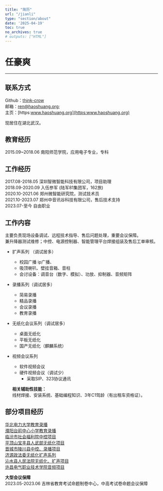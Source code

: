 ```yaml
---
title: "简历"
url: "/jianli"
type: "section/about"
date: '2025-04-19'
toc: true
no_archives: true
# outputs: ["HTML"] 
---
```


<!-- <div style = "margin-bottom: 50px"><h1>任豪爽</h1></div> -->

# 任豪爽

---

## 联系方式
Github：[think-crow](https://github.com/think-crow)  
邮箱：ren@haoshuang.org;    
主页：[https:www.haoshuang.org](https:www.haoshuang.org)  


现居住在湖北武汉。

## 教育经历
2015.09~2018.06  南阳师范学院，应用电子专业，专科


##  工作经历
2017.08-2018.05 深圳智微智能科技有限公司，项目助理  
2018.09-2020.09 入伍参军 (陆军81集团军，162旅)  
2020.10-2021.06 郑州微智能研究院，测试技术员  
2021.10-2023.07 郑州中音讯谷科技有限公司，售后技术支持   
2023.07-至今 自由职业  

## 工作内容
主要负责现场设备调试、远程技术指导、售后问题处理，重要会议保障。  
兼升降器测试维修；中控、电源控制器、智能管理平台焊接组装及售后工单审核。
- 扩声系列 （调试居多） 
  - 校园广播 ip广播、
  - 吸顶喇叭、壁挂音箱、音柱
  - 会讨设备：调音台（数字、模拟）、功放、抑制器、音频矩阵
- 录播系列（调试居多）  
  - 简易录播
  - 精品录播
  - 会议录播
  - 教育录播
- 无纸化会议系列（调试居多）  
  - 桌面无纸化
  - 平板无纸化
  - 国产无纸化（麒麟系统）
- 视频会议系列  
  - 软件视频会议
  - 硬件视频会议（调试少）
      - 采取SIP、323协议通讯  
  
  **相关辅助性技能：**  
  线材焊接、安装系统、基础编程知识、3年C1驾龄（有出租车资格证）。
  
## **部分项目经历**  
[华北电力大学教育录播](https://www.zyxgkj.com/newsinfo/5380626.html)  
[濮阳台前中心小学教育录播](https://www.zyxgkj.com/newsinfo/4270185.html)  
[临汾市社会福利院中控项目](https://www.zyxgkj.com/newsinfo/5402253.html)   
[平顶山宝丰县人武部无纸化项目](https://www.zyxgkj.com/newsinfo/2437276.html)   
[晋城市陵川县中控、录播项目](https://www.zyxgkj.com/newsinfo/2527309.html)  
[济源政法委无纸化扩声系列](https://www.zyxgkj.com/newsinfo/2765098.html)  
[沁水县人民法院无纸化、扩声项目](https://www.zyxgkj.com/newsinfo/2521741.html)  
[许昌电气职业技术学院音频项目](https://www.zyxgkj.com/newsinfo/6250872.html)  

**大型会议保障**  
2023.05-2023.06 吉林省教育考试命题制卷中心，中高考试卷命题会议保障